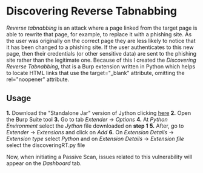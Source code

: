 # Discovering Reverse Tabnabbing

*Reverse tabnabbing* is an attack where a page linked from the target page is able to rewrite that page, for example, to replace it with a phishing site. As the user was originally on the correct page they are less likely to notice that it has been changed to a phishing site. If the user authenticates to this new page, then their credentials (or other sensitive data) are sent to the phishing site rather than the legitimate one.
Because of this I created the *Discovering Reverse Tabnabbing*, that is a Burp extension written in Python which helps to locate HTML links that use the target="_blank" attribute, omitting the rel="noopener" attribute. 

## Usage 
**1.** Download the "Standalone Jar" version of Jython clicking <a href="http://www.jython.org/downloads.html">here</a>
**2.** Open the Burp Suite tool
**3.** Go to tab *Extender* -> *Options*
**4.** At *Python Environment* select the *Jython* file downloaded on **step 1**
**5.** After, go to *Extender* -> *Extensions* and click on *Add*
**6.** On *Extension Details* -> *Extension type* select *Python* and on *Extension Details* -> *Extension file* select the discoveringRT.py file

Now, when initiating a Passive Scan, issues related to this vulnerability will appear on the *Dashboard* tab.
